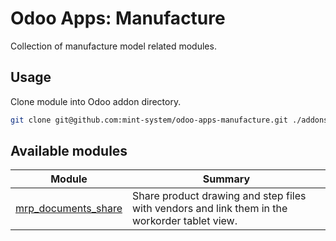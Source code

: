 # Odoo Apps: Manufacture

Collection of manufacture model related modules.

## Usage

Clone module into Odoo addon directory.

```bash
git clone git@github.com:mint-system/odoo-apps-manufacture.git ./addons/manufacture
```

## Available modules

| Module | Summary |
| --- | --- |
| [mrp_documents_share](mrp_documents_share) |         Share product drawing and step files with vendors and link them in the workorder tablet view. |
